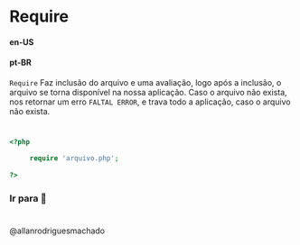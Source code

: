 # Require               

#### en-US


#### pt-BR
`Require` Faz inclusão do arquivo e uma avaliação, logo após a inclusão, o arquivo se torna
disponível na nossa aplicação. Caso o arquivo não exista, nos retornar um erro `FALTAL ERROR`,
e trava todo a aplicação, caso o arquivo não exista.

#

```php
<?php

     require 'arquivo.php';
     
?>
```


### Ir para []()🚀

#
@allanrodriguesmachado